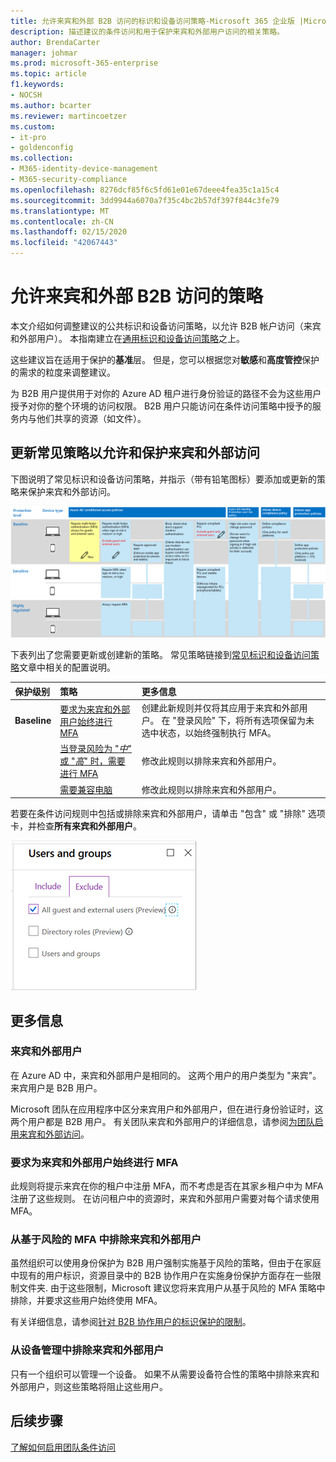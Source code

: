 ```yaml
---
title: 允许来宾和外部 B2B 访问的标识和设备访问策略-Microsoft 365 企业版 |Microsoft 文档
description: 描述建议的条件访问和用于保护来宾和外部用户访问的相关策略。
author: BrendaCarter
manager: johmar
ms.prod: microsoft-365-enterprise
ms.topic: article
f1.keywords:
- NOCSH
ms.author: bcarter
ms.reviewer: martincoetzer
ms.custom:
- it-pro
- goldenconfig
ms.collection:
- M365-identity-device-management
- M365-security-compliance
ms.openlocfilehash: 8276dcf85f6c5fd61e01e67deee4fea35c1a15c4
ms.sourcegitcommit: 3dd9944a6070a7f35c4bc2b57df397f844c3fe79
ms.translationtype: MT
ms.contentlocale: zh-CN
ms.lasthandoff: 02/15/2020
ms.locfileid: "42067443"
---
```

# <a name="policies-for-allowing-guest-and-external-b2b-access"></a>允许来宾和外部 B2B 访问的策略
本文介绍如何调整建议的公共标识和设备访问策略，以允许 B2B 帐户访问（来宾和外部用户）。 本指南建立在[通用标识和设备访问策略](identity-access-policies.md)之上。

这些建议旨在适用于保护的**基准**层。 但是，您可以根据您对**敏感**和**高度管控**保护的需求的粒度来调整建议。 

为 B2B 用户提供用于对你的 Azure AD 租户进行身份验证的路径不会为这些用户授予对你的整个环境的访问权限。 B2B 用户只能访问在条件访问策略中授予的服务内与他们共享的资源（如文件）。

## <a name="updating-the-common-policies-to-allow-and-protect-guest-and-external-access"></a>更新常见策略以允许和保护来宾和外部访问 

下图说明了常见标识和设备访问策略，并指示（带有铅笔图标）要添加或更新的策略来保护来宾和外部访问。 

![保护来宾访问的策略更新摘要](../media/identity-access-ruleset-guest.png)

下表列出了您需要更新或创建新的策略。 常见策略链接到[常见标识和设备访问策略](identity-access-policies.md)文章中相关的配置说明。

|保护级别|策略|更多信息|
|:---------------|:-------|:----------------|
|**Baseline**|[要求为来宾和外部用户始终进行 MFA](identity-access-policies.md#require-mfa-based-on-sign-in-risk)|创建此新规则并仅将其应用于来宾和外部用户。 在 "登录风险" 下，将所有选项保留为未选中状态，以始终强制执行 MFA。|
|        |[当登录风险为 "*中*" 或 "*高*" 时，需要进行 MFA](identity-access-policies.md#require-mfa-based-on-sign-in-risk)|修改此规则以排除来宾和外部用户。|
|        |[需要兼容电脑](identity-access-policies.md#require-compliant-pcs-but-not-compliant-phones-and-tablets)|修改此规则以排除来宾和外部用户。|

若要在条件访问规则中包括或排除来宾和外部用户，请单击 "包含" 或 "排除" 选项卡，并检查**所有来宾和外部用户**。

![用于排除来宾的控件的屏幕捕获](../media/identity-access-exclude-guests-ui.png)

## <a name="more-information"></a>更多信息

### <a name="guests-vs-external-users"></a>来宾和外部用户
在 Azure AD 中，来宾和外部用户是相同的。 这两个用户的用户类型为 "来宾"。 来宾用户是 B2B 用户。

Microsoft 团队在应用程序中区分来宾用户和外部用户，但在进行身份验证时，这两个用户都是 B2B 用户。 有关团队来宾和外部用户的详细信息，请参阅[为团队启用来宾和外部访问](teams-access-policies.md#enabling-guest-and-external-access-for-teams)。

### <a name="require-mfa-always-for-guest-and-external-users"></a>要求为来宾和外部用户始终进行 MFA
此规则将提示来宾在你的租户中注册 MFA，而不考虑是否在其家乡租户中为 MFA 注册了这些规则。 在访问租户中的资源时，来宾和外部用户需要对每个请求使用 MFA。 

### <a name="excluding-guest-and-external-users-from-risk-based-mfa"></a>从基于风险的 MFA 中排除来宾和外部用户
虽然组织可以使用身份保护为 B2B 用户强制实施基于风险的策略，但由于在家庭中现有的用户标识，资源目录中的 B2B 协作用户在实施身份保护方面存在一些限制文件夹. 由于这些限制，Microsoft 建议您将来宾用户从基于风险的 MFA 策略中排除，并要求这些用户始终使用 MFA。 

有关详细信息，请参阅[针对 B2B 协作用户的标识保护的限制](https://docs.microsoft.com/azure/active-directory/identity-protection/concept-identity-protection-b2b#limitations-of-identity-protection-for-b2b-collaboration-users)。 

### <a name="excluding-guest-and-external-users-from-device-management"></a>从设备管理中排除来宾和外部用户 
只有一个组织可以管理一个设备。 如果不从需要设备符合性的策略中排除来宾和外部用户，则这些策略将阻止这些用户。 

## <a name="next-steps"></a>后续步骤

[了解如何启用团队条件访问](teams-access-policies.md)

